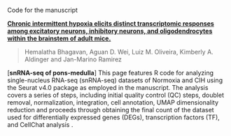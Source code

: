 Code for the manuscript

[**Chronic intermittent hypoxia elicits distinct transcriptomic responses among excitatory neurons, inhibitory neurons, and oligodendrocytes within the brainstem of adult mice.**](https://github.com/hbhagavan/snRNA_CIH_On_PonsMedulla_2023/edit/main/README.md)

>Hemalatha Bhagavan, Aguan D. Wei, Luiz M. Oliveira, Kimberly A. Aldinger and Jan-Marino Ramirez

[**snRNA-seq of pons-medulla**]
This page features R code for analyzing single-nucleus RNA-seq (snRNA-seq) datasets of Normoxia and CIH using the Seurat v4.0 package as employed in the manuscript. The analysis covers a series of steps, including initial quality control (QC) steps, doublet removal, normalization, integration, cell annotation, UMAP dimensionality reduction and proceeds through obtaining the final count of the dataset used for differentially expressed genes (DEGs), transcription factors (TF), and CellChat analysis .

